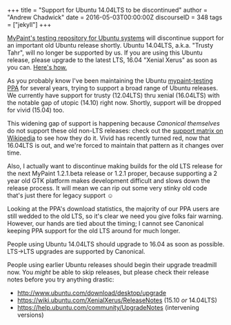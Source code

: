 +++
title = "Support for Ubuntu 14.04LTS to be discontinued"
author = "Andrew Chadwick"
date = 2016-05-03T00:00:00Z
discourseID = 348
tags = ["jekyll"]
+++

[MyPaint's testing repository for Ubuntu systems](https://launchpad.net/~achadwick/+archive/ubuntu/mypaint-testing/+packages)
will discontinue support for an important old Ubuntu release shortly. Ubuntu 14.04LTS,
a.k.a. "Trusty Tahr", will no longer be supported by us. If you are using this Ubuntu
release, please upgrade to the latest LTS, 16.04 "Xenial Xerus" as soon as you can.
[Here's how.](https://wiki.ubuntu.com/XenialXerus/ReleaseNotes)

As you probably know I've been maintaining the Ubuntu [mypaint-testing PPA](https://launchpad.net/~achadwick/+archive/ubuntu/mypaint-testing/+packages)
for several years, trying to support a broad range of Ubuntu releases. We currently
have support for trusty (12.04LTS) thru xenial (16.04LTS) with the notable gap of
utopic (14.10) right now. Shortly, support will be dropped for vivid (15.04) too.

This widening gap of support is happening because *Canonical themselves* do not
support these old non-LTS releases: check out the [support matrix on Wikipedia](https://en.wikipedia.org/wiki/Ubuntu_(operating_system)#Releases)
to see how they do it. Vivid has recently turned red, now that 16.04LTS is out,
and we're forced to maintain that pattern as it changes over time.

Also, I actually want to discontinue making builds for the old LTS release for the
next MyPaint 1.2.1.beta release or 1.2.1 proper, because supporting a 2 year old
GTK platform makes development difficult and slows down the release process. It
will mean we can rip out some very stinky old code that's just there for legacy support ☺

Looking at the PPA's download statistics, the majority of our PPA users are still
wedded to the old LTS, so it's clear we need you give folks fair warning. However,
our hands are tied about the timing; I cannot see Canonical keeping PPA support
for the old LTS around for much longer.

People using Ubuntu 14.04LTS should upgrade to 16.04 as soon as possible. LTS→LTS
upgrades are supported by Canonical.

People using earlier Ubuntu releases should begin their upgrade treadmill now. You
*might* be able to skip releases, but please check their release notes before you
try anything drastic:
- http://www.ubuntu.com/download/desktop/upgrade
- https://wiki.ubuntu.com/XenialXerus/ReleaseNotes (15.10 *or* 14.04LTS)
- https://help.ubuntu.com/community/UpgradeNotes (intervening versions)
